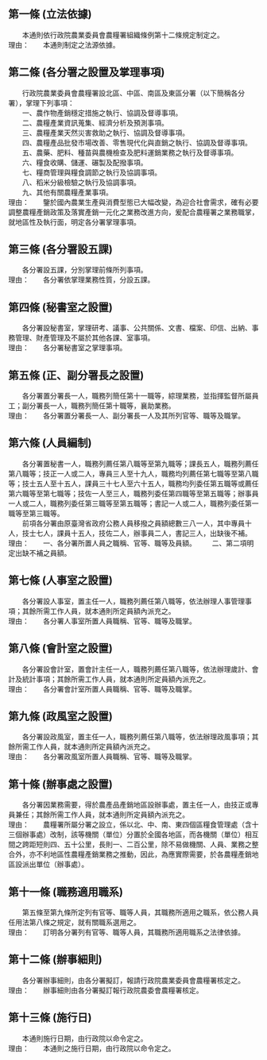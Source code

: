 第一條 (立法依據)
-----------------
　　本通則依行政院農業委員會農糧署組織條例第十二條規定制定之。  
理由：　　本通則制定之法源依據。

第二條 (各分署之設置及掌理事項)
-------------------------------
　　行政院農業委員會農糧署設北區、中區、南區及東區分署（以下簡稱各分署），掌理下列事項：  
　　一、農作物產銷穩定措施之執行、協調及督導事項。  
　　二、農糧產業資訊蒐集、經濟分析及預測事項。  
　　三、農糧產業天然災害救助之執行、協調及督導事項。  
　　四、農糧產品批發市場改善、零售現代化與直銷之執行、協調及督導事項。  
　　五、農藥、肥料、種苗與農機檢查及肥料運銷業務之執行及督導事項。  
　　六、糧食收購、儲運、碾製及配撥事項。  
　　七、糧商管理與糧食調節之執行及協調事項。  
　　八、稻米分級檢驗之執行及協調事項。  
　　九、其他有關農糧產業事項。  
理由：　　鑒於國內農業生產與消費型態已大幅改變，為迎合社會需求，確有必要調整農糧產銷政策及落實產銷一元化之業務改進方向，爰配合農糧署之業務職掌，就地區性及執行面，明定各分署掌理事項。

第三條 (各分署設五課)
---------------------
　　各分署設五課，分別掌理前條所列事項。  
理由：　　各分署依掌理業務性質，分設五課。

第四條 (秘書室之設置)
---------------------
　　各分署設秘書室，掌理研考、議事、公共關係、文書、檔案、印信、出納、事務管理、財產管理及不屬於其他各課、室事項。  
理由：　　各分署秘書室之掌理事項。

第五條 (正、副分署長之設置)
---------------------------
　　各分署置分署長一人，職務列簡任第十一職等，綜理業務，並指揮監督所屬員工；副分署長一人，職務列簡任第十職等，襄助業務。  
理由：　　各分署置分署長一人、副分署長一人及其所列官等、職等及職掌。

第六條 (人員編制)
-----------------
　　各分署置秘書一人，職務列薦任第八職等至第九職等；課長五人，職務列薦任第八職等；技正一人或二人，專員三人至十九人，職務均列薦任第七職等至第八職等；技士五人至十五人，課員三十七人至六十五人，職務均列委任第五職等或薦任第六職等至第七職等；技佐一人至三人，職務列委任第四職等至第五職等；辦事員一人或二人，職務列委任第三職等至第五職等；書記一人或二人，職務列委任第一職等至第三職等。  
　　前項各分署由原臺灣省政府公務人員移撥之員額總數三八一人，其中專員十人，技士七人，課員十五人，技佐二人，辦事員二人，書記三人，出缺後不補。  
理由：　　一、各分署所置人員之職稱、官等、職等及員額。
　　二、第二項明定出缺不補之員額。

第七條 (人事室之設置)
---------------------
　　各分署設人事室，置主任一人，職務列薦任第八職等，依法辦理人事管理事項；其餘所需工作人員，就本通則所定員額內派充之。  
理由：　　各分署人事室所置人員職稱、官等、職等及職掌。

第八條 (會計室之設置)
---------------------
　　各分署設會計室，置會計主任一人，職務列薦任第八職等，依法辦理歲計、會計及統計事項；其餘所需工作人員，就本通則所定員額內派充之。  
理由：　　各分署會計室所置人員職稱、官等、職等及職掌。

第九條 (政風室之設置)
---------------------
　　各分署設政風室，置主任一人，職務列薦任第八職等，依法辦理政風事項；其餘所需工作人員，就本通則所定員額內派充之。  
理由：　　各分署政風室所置人員職稱、官等、職等及職掌。

第十條 (辦事處之設置)
---------------------
　　各分署因業務需要，得於農產品產銷地區設辦事處，置主任一人，由技正或專員兼任；其餘所需工作人員，就本通則所定員額內派充之。  
理由：　　農糧署所屬分署之設立，係以北、中、南、東四個區糧食管理處（含十三個辦事處）改制，該等機關（單位）分置於全國各地區，而各機關（單位）相互間之跨距短則四、五十公里，長則一、二百公里，除不易做機關、人員、業務之整合外，亦不利地區性農糧產銷業務之推動，因此，為應實際需要，於各農糧產銷地區設派出單位（辦事處）。

第十一條 (職務適用職系)
-----------------------
　　第五條至第九條所定列有官等、職等人員，其職務所適用之職系，依公務人員任用法第八條之規定，就有關職系選用之。  
理由：　　訂明各分署列有官等、職等人員，其職務所適用職系之法律依據。

第十二條 (辦事細則)
-------------------
　　各分署辦事細則，由各分署擬訂，報請行政院農業委員會農糧署核定之。  
理由：　　辦事細則由各分署擬訂報行政院農委會農糧署核定。

第十三條 (施行日)
-----------------
　　本通則施行日期，由行政院以命令定之。  
理由：　　本通則之施行日期，由行政院以命令定之。